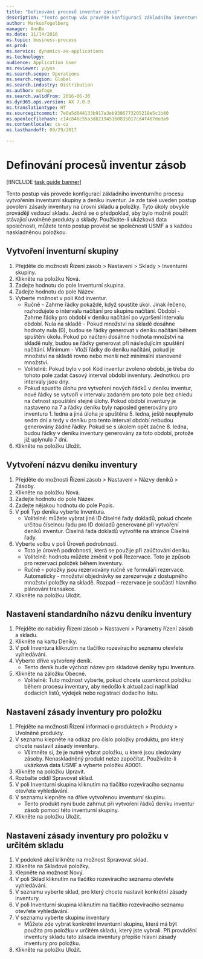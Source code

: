 ```yaml
---
title: "Definování procesů inventur zásob"
description: "Tento postup vás provede konfigurací základního inventurního procesu vytvořením inventurní skupiny a deníku inventur."
author: MarkusFogelberg
manager: AnnBe
ms.date: 11/14/2016
ms.topic: business-process
ms.prod: 
ms.service: dynamics-ax-applications
ms.technology: 
audience: Application User
ms.reviewer: yuyus
ms.search.scope: Operations
ms.search.region: Global
ms.search.industry: Distribution
ms.author: mafoge
ms.search.validFrom: 2016-06-30
ms.dyn365.ops.version: AX 7.0.0
ms.translationtype: HT
ms.sourcegitcommit: 7e0a5d044133b917a3eb9386773205218e5c1b40
ms.openlocfilehash: c14c846c55a3d821945160835817cd4f467deda9
ms.contentlocale: cs-cz
ms.lasthandoff: 09/29/2017

---
```

# <a name="define-inventory-counting-processes"></a>Definování procesů inventur zásob

[!INCLUDE [task guide banner](../../includes/task-guide-banner.md)]

Tento postup vás provede konfigurací základního inventurního procesu vytvořením inventurní skupiny a deníku inventur. Je zde také uveden postup povolení zásady inventury na úrovni skladu a položky. Tyto úkoly obvykle provádějí vedoucí skladu. Jedná se o předpoklad, aby bylo možné použít stávající uvolněné produkty a sklady. Používáte-li ukázková data společnosti, můžete tento postup provést se společností USMF a s každou naskladněnou položkou.


## <a name="create-a-counting-group"></a>Vytvoření inventurní skupiny
1. Přejděte do možnosti Řízení zásob > Nastavení > Sklady > Inventurní skupiny.
2. Klikněte na položku Nová.
3. Zadejte hodnotu do pole Inventurní skupina.
4. Zadejte hodnotu do pole Název.
5. Vyberte možnost v poli Kód inventur.
    * Ručně - Zahrne řádky pokaždé, když spustíte úkol. Jinak řečeno, rozhodujete o intervalu načítání pro skupinu načítání.  Období - Zahrne řádky pro období v deníku načítání po vypršení intervalu období.   Nula na skladě - Pokud množství na skladě dosáhne hodnoty nula (0), budou se řádky generovat v deníku načítání během spuštění úkolu. Pokud po načtení dosáhne hodnota množství na skladě nuly, budou se řádky generovat při následujícím spuštění načítání.   Minimum - Vloží řádky do deníku načítání, pokud je množství na skladě rovno nebo menší než minimální stanovené množství.  
    * Volitelně: Pokud bylo v poli Kód inventur zvoleno období, je třeba do tohoto pole zadat časový interval období inventury. Jednotkou pro intervaly jsou dny.  
    * Pokud spustíte úlohu pro vytvoření nových řádků v deníku inventur, nové řádky se vytvoří v intervalu zadaném pro toto pole bez ohledu na četnost spouštění stejné úlohy. Pokud období inventury je nastaveno na 7 a řádky deníku byly naposled generovány pro inventuru 1. ledna a jiná úloha je spuštěna 5. ledna, ještě neuplynulo sedm dní a tedy v deníku pro tento interval období nebudou generovány žádné řádky. Pokud se s úkolem opět začne 8. ledna, budou řádky v deníku inventury generovány za toto období, protože již uplynulo 7 dní.  
6. Klikněte na položku Uložit.

## <a name="create-a-counting-journal-name"></a>Vytvoření názvu deníku inventury
1. Přejděte do možnosti Řízení zásob > Nastavení > Názvy deníků > Zásoby.
2. Klikněte na položku Nová.
3. Zadejte hodnotu do pole Název.
4. Zadejte nějakou hodnotu do pole Popis.
5. V poli Typ deníku vyberte Inventura.
    * Volitelné: můžete vybrat jiné ID číselné řady dokladů, pokud chcete určitou číselnou řadu pro ID dokladů generované při vytvoření deníků inventur. Číselná řada dokladů vytvoříte na stránce Číselné řady.  
6. Vyberte volbu v poli Úroveň podrobností.
    * Toto je úroveň podrobností, která se použije při zaúčtování deníku.  
    * Volitelně: hodnotu můžete změnit v poli Rezervace. Toto je způsob pro rezervaci položek během inventury.   
    * Ručně – položky jsou rezervovány ručně ve formuláři rezervace.   Automaticky - množství objednávky se zarezervuje z dostupného množství položky na skladě.   Rozpad – rezervace je součástí hlavního plánování transakce.  
7. Klikněte na položku Uložit.

## <a name="set-standard-counting-journal-name"></a>Nastavení standardního názvu deníku inventury
1. Přejděte do nabídky Řízení zásob > Nastavení > Parametry řízení zásob a skladu.
2. Klikněte na kartu Deníky.
3. V poli Inventura kliknutím na tlačítko rozevíracího seznamu otevřete vyhledávání.
4. Vyberte dříve vytvořený deník.
    * Tento deník bude výchozí název pro skladové deníky typu Inventura.  
5. Klikněte na záložku Obecné.
    * Volitelně: Tuto možnost vyberte, pokud chcete uzamknout položku během procesu inventury, aby nedošlo k aktualizaci například dodacích listů, výdejek nebo registrací dodacího listu.  

## <a name="set-the-counting-policy-for-an-item"></a>Nastavení zásady inventury pro položku
1. Přejděte na možnosti Řízení informací o produktech > Produkty > Uvolněné produkty.
2. V seznamu klepněte na odkaz pro číslo položky produktu, pro který chcete nastavit zásady inventury.
    * Všimněte si, že je nutné vybrat položku, u které jsou sledovány zásoby. Nenaskladněný produkt nelze započítat. Používáte-li ukázková data USMF a vyberte položku A0001.  
3. Klikněte na položku Upravit.
4. Rozbalte oddíl Spravovat sklad.
5. V poli Inventurní skupina kliknutím na tlačítko rozevíracího seznamu otevřete vyhledávání.
6. V seznamu klepněte na dříve vytvořenou inventurní skupinu.
    * Tento produkt nyní bude zahrnut při vytvoření řádků deníku inventur zásob pomocí této inventurní skupiny.  
7. Klikněte na položku Uložit.

## <a name="set-the-counting-policy-for-an-item-in-a-specific-warehouse"></a>Nastavení zásady inventury pro položku v určitém skladu
1. V podokně akcí klikněte na možnost Spravovat sklad.
2. Klikněte na Skladové položky.
3. Klepněte na možnost Nový.
4. V poli Sklad kliknutím na tlačítko rozevíracího seznamu otevřete vyhledávání.
5. V seznamu vyberte sklad, pro který chcete nastavit konkrétní zásady inventury.
6. V poli Inventurní skupina kliknutím na tlačítko rozevíracího seznamu otevřete vyhledávání.
7. V seznamu vyberte skupinu inventury
    * Můžete zde vybrat konkrétní inventurní skupinu, která má být použita pro položku v určitém skladu, který jste vybrali. Při provádění inventury skladu tato zásada inventury přepíše hlavní zásady inventury pro položku.  
8. Klikněte na položku Uložit.

